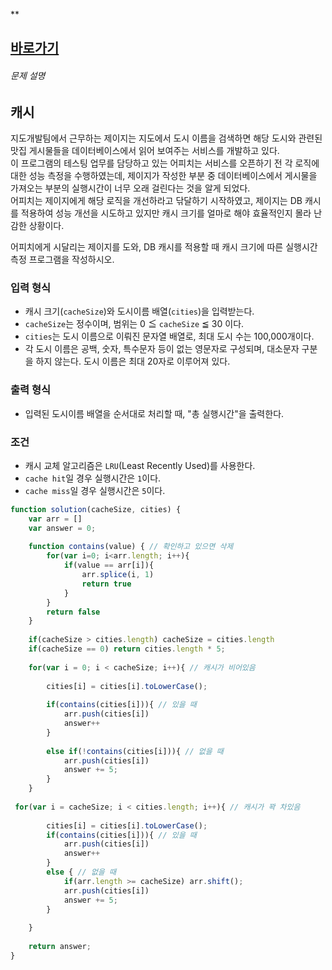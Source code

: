 
**
## [바로가기](https://school.programmers.co.kr/learn/courses/30/lessons/17680)


###### 문제 설명

## 캐시

지도개발팀에서 근무하는 제이지는 지도에서 도시 이름을 검색하면 해당 도시와 관련된 맛집 게시물들을 데이터베이스에서 읽어 보여주는 서비스를 개발하고 있다.  
이 프로그램의 테스팅 업무를 담당하고 있는 어피치는 서비스를 오픈하기 전 각 로직에 대한 성능 측정을 수행하였는데, 제이지가 작성한 부분 중 데이터베이스에서 게시물을 가져오는 부분의 실행시간이 너무 오래 걸린다는 것을 알게 되었다.  
어피치는 제이지에게 해당 로직을 개선하라고 닦달하기 시작하였고, 제이지는 DB 캐시를 적용하여 성능 개선을 시도하고 있지만 캐시 크기를 얼마로 해야 효율적인지 몰라 난감한 상황이다.

어피치에게 시달리는 제이지를 도와, DB 캐시를 적용할 때 캐시 크기에 따른 실행시간 측정 프로그램을 작성하시오.

### 입력 형식

-   캐시 크기(`cacheSize`)와 도시이름 배열(`cities`)을 입력받는다.
-   `cacheSize`는 정수이며, 범위는 0 ≦ `cacheSize` ≦ 30 이다.
-   `cities`는 도시 이름으로 이뤄진 문자열 배열로, 최대 도시 수는 100,000개이다.
-   각 도시 이름은 공백, 숫자, 특수문자 등이 없는 영문자로 구성되며, 대소문자 구분을 하지 않는다. 도시 이름은 최대 20자로 이루어져 있다.

### 출력 형식

-   입력된 도시이름 배열을 순서대로 처리할 때, "총 실행시간"을 출력한다.

### 조건

-   캐시 교체 알고리즘은 `LRU`(Least Recently Used)를 사용한다.
-   `cache hit`일 경우 실행시간은 `1`이다.
-   `cache miss`일 경우 실행시간은 `5`이다.

~~~~ js
function solution(cacheSize, cities) {
    var arr = []
    var answer = 0;
    
    function contains(value) { // 확인하고 있으면 삭제
        for(var i=0; i<arr.length; i++){
            if(value == arr[i]){
                arr.splice(i, 1)
                return true  
            }    
        }
        return false
    }
       
    if(cacheSize > cities.length) cacheSize = cities.length
    if(cacheSize == 0) return cities.length * 5;
    
    for(var i = 0; i < cacheSize; i++){ // 캐시가 비어있음
        
        cities[i] = cities[i].toLowerCase();
        
        if(contains(cities[i])){ // 있을 때
            arr.push(cities[i])
            answer++
        }
        
        else if(!contains(cities[i])){ // 없을 때
            arr.push(cities[i])
            answer += 5;
        }
    }
 
 for(var i = cacheSize; i < cities.length; i++){ // 캐시가 꽉 차있음
        
        cities[i] = cities[i].toLowerCase();
        if(contains(cities[i])){ // 있을 때
            arr.push(cities[i])
            answer++
        }
        else { // 없을 때
	        if(arr.length >= cacheSize) arr.shift();
            arr.push(cities[i])
            answer += 5;
        }
        
    }
    
    return answer;
}
~~~~